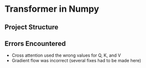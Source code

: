 # Transformer in Numpy

## Project Structure


## Errors Encountered

- Cross attention used the wrong values for Q, K, and V
- Gradient flow was incorrect (several fixes had to be made here)